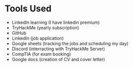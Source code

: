 # Tools Used 
- LinkedIn learning (I have linkedin premium)
- TryHackMe (yearly subscription)
- GitHub
- LinkedIn (job application)
- Google sheets (tracking the jobs and scheduling my day)
- Discord (interracting with TryHackMe Server)
- CompTIA (for exam booking)
- Google docs (creation of CV and cover letter)
